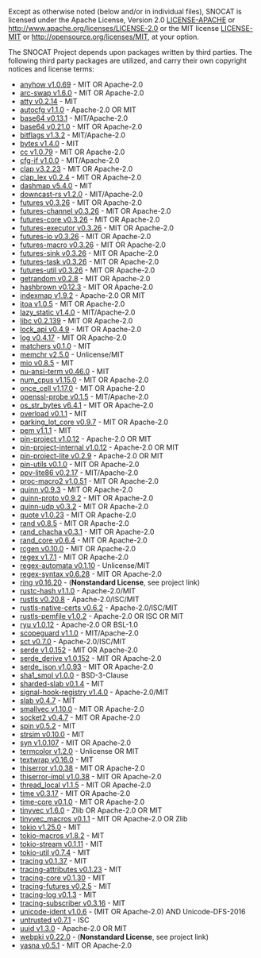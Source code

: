 Except as otherwise noted (below and/or in individual files), SNOCAT is
licensed under the Apache License, Version 2.0 [LICENSE-APACHE](LICENSE-APACHE) or
http://www.apache.org/licenses/LICENSE-2.0 or the MIT license
[LICENSE-MIT](LICENSE-MIT) or http://opensource.org/licenses/MIT, at your option.


The SNOCAT Project depends upon packages written by third parties.
The following third party packages are utilized, and carry
their own copyright notices and license terms:

* [anyhow v1.0.69](https://github.com/dtolnay/anyhow) - MIT OR Apache-2.0
* [arc-swap v1.6.0](https://github.com/vorner/arc-swap) - MIT OR Apache-2.0
* [atty v0.2.14](https://github.com/softprops/atty) - MIT
* [autocfg v1.1.0](https://github.com/cuviper/autocfg) - Apache-2.0 OR MIT
* [base64 v0.13.1](https://github.com/marshallpierce/rust-base64) - MIT/Apache-2.0
* [base64 v0.21.0](https://github.com/marshallpierce/rust-base64) - MIT OR Apache-2.0
* [bitflags v1.3.2](https://github.com/bitflags/bitflags) - MIT/Apache-2.0
* [bytes v1.4.0](https://github.com/tokio-rs/bytes) - MIT
* [cc v1.0.79](https://github.com/rust-lang/cc-rs) - MIT OR Apache-2.0
* [cfg-if v1.0.0](https://github.com/alexcrichton/cfg-if) - MIT/Apache-2.0
* [clap v3.2.23](https://github.com/clap-rs/clap) - MIT OR Apache-2.0
* [clap_lex v0.2.4](https://github.com/clap-rs/clap/tree/master/clap_lex) - MIT OR Apache-2.0
* [dashmap v5.4.0](https://github.com/xacrimon/dashmap) - MIT
* [downcast-rs v1.2.0](https://github.com/marcianx/downcast-rs) - MIT/Apache-2.0
* [futures v0.3.26](https://github.com/rust-lang/futures-rs) - MIT OR Apache-2.0
* [futures-channel v0.3.26](https://github.com/rust-lang/futures-rs) - MIT OR Apache-2.0
* [futures-core v0.3.26](https://github.com/rust-lang/futures-rs) - MIT OR Apache-2.0
* [futures-executor v0.3.26](https://github.com/rust-lang/futures-rs) - MIT OR Apache-2.0
* [futures-io v0.3.26](https://github.com/rust-lang/futures-rs) - MIT OR Apache-2.0
* [futures-macro v0.3.26](https://github.com/rust-lang/futures-rs) - MIT OR Apache-2.0
* [futures-sink v0.3.26](https://github.com/rust-lang/futures-rs) - MIT OR Apache-2.0
* [futures-task v0.3.26](https://github.com/rust-lang/futures-rs) - MIT OR Apache-2.0
* [futures-util v0.3.26](https://github.com/rust-lang/futures-rs) - MIT OR Apache-2.0
* [getrandom v0.2.8](https://github.com/rust-random/getrandom) - MIT OR Apache-2.0
* [hashbrown v0.12.3](https://github.com/rust-lang/hashbrown) - MIT OR Apache-2.0
* [indexmap v1.9.2](https://github.com/bluss/indexmap) - Apache-2.0 OR MIT
* [itoa v1.0.5](https://github.com/dtolnay/itoa) - MIT OR Apache-2.0
* [lazy_static v1.4.0](https://github.com/rust-lang-nursery/lazy-static.rs) - MIT/Apache-2.0
* [libc v0.2.139](https://github.com/rust-lang/libc) - MIT OR Apache-2.0
* [lock_api v0.4.9](https://github.com/Amanieu/parking_lot) - MIT OR Apache-2.0
* [log v0.4.17](https://github.com/rust-lang/log) - MIT OR Apache-2.0
* [matchers v0.1.0](https://github.com/hawkw/matchers) - MIT
* [memchr v2.5.0](https://github.com/BurntSushi/memchr) - Unlicense/MIT
* [mio v0.8.5](https://github.com/tokio-rs/mio) - MIT
* [nu-ansi-term v0.46.0](https://github.com/nushell/nu-ansi-term) - MIT
* [num_cpus v1.15.0](https://github.com/seanmonstar/num_cpus) - MIT OR Apache-2.0
* [once_cell v1.17.0](https://github.com/matklad/once_cell) - MIT OR Apache-2.0
* [openssl-probe v0.1.5](https://github.com/alexcrichton/openssl-probe) - MIT/Apache-2.0
* [os_str_bytes v6.4.1](https://github.com/dylni/os_str_bytes) - MIT OR Apache-2.0
* [overload v0.1.1](https://github.com/danaugrs/overload) - MIT
* [parking_lot_core v0.9.7](https://github.com/Amanieu/parking_lot) - MIT OR Apache-2.0
* [pem v1.1.1](https://github.com/jcreekmore/pem-rs.git) - MIT
* [pin-project v1.0.12](https://github.com/taiki-e/pin-project) - Apache-2.0 OR MIT
* [pin-project-internal v1.0.12](https://github.com/taiki-e/pin-project) - Apache-2.0 OR MIT
* [pin-project-lite v0.2.9](https://github.com/taiki-e/pin-project-lite) - Apache-2.0 OR MIT
* [pin-utils v0.1.0](https://github.com/rust-lang-nursery/pin-utils) - MIT OR Apache-2.0
* [ppv-lite86 v0.2.17](https://github.com/cryptocorrosion/cryptocorrosion) - MIT/Apache-2.0
* [proc-macro2 v1.0.51](https://github.com/dtolnay/proc-macro2) - MIT OR Apache-2.0
* [quinn v0.9.3](https://github.com/quinn-rs/quinn) - MIT OR Apache-2.0
* [quinn-proto v0.9.2](https://github.com/quinn-rs/quinn) - MIT OR Apache-2.0
* [quinn-udp v0.3.2](https://github.com/quinn-rs/quinn) - MIT OR Apache-2.0
* [quote v1.0.23](https://github.com/dtolnay/quote) - MIT OR Apache-2.0
* [rand v0.8.5](https://github.com/rust-random/rand) - MIT OR Apache-2.0
* [rand_chacha v0.3.1](https://github.com/rust-random/rand) - MIT OR Apache-2.0
* [rand_core v0.6.4](https://github.com/rust-random/rand) - MIT OR Apache-2.0
* [rcgen v0.10.0](https://github.com/est31/rcgen) - MIT OR Apache-2.0
* [regex v1.7.1](https://github.com/rust-lang/regex) - MIT OR Apache-2.0
* [regex-automata v0.1.10](https://github.com/BurntSushi/regex-automata) - Unlicense/MIT
* [regex-syntax v0.6.28](https://github.com/rust-lang/regex) - MIT OR Apache-2.0
* [ring v0.16.20](https://github.com/briansmith/ring) - (**Nonstandard License**, see project link)
* [rustc-hash v1.1.0](https://github.com/rust-lang-nursery/rustc-hash) - Apache-2.0/MIT
* [rustls v0.20.8](https://github.com/rustls/rustls) - Apache-2.0/ISC/MIT
* [rustls-native-certs v0.6.2](https://github.com/ctz/rustls-native-certs) - Apache-2.0/ISC/MIT
* [rustls-pemfile v1.0.2](https://github.com/rustls/pemfile) - Apache-2.0 OR ISC OR MIT
* [ryu v1.0.12](https://github.com/dtolnay/ryu) - Apache-2.0 OR BSL-1.0
* [scopeguard v1.1.0](https://github.com/bluss/scopeguard) - MIT/Apache-2.0
* [sct v0.7.0](https://github.com/ctz/sct.rs) - Apache-2.0/ISC/MIT
* [serde v1.0.152](https://github.com/serde-rs/serde) - MIT OR Apache-2.0
* [serde_derive v1.0.152](https://github.com/serde-rs/serde) - MIT OR Apache-2.0
* [serde_json v1.0.93](https://github.com/serde-rs/json) - MIT OR Apache-2.0
* [sha1_smol v1.0.0](https://github.com/mitsuhiko/sha1-smol) - BSD-3-Clause
* [sharded-slab v0.1.4](https://github.com/hawkw/sharded-slab) - MIT
* [signal-hook-registry v1.4.0](https://github.com/vorner/signal-hook) - Apache-2.0/MIT
* [slab v0.4.7](https://github.com/tokio-rs/slab) - MIT
* [smallvec v1.10.0](https://github.com/servo/rust-smallvec) - MIT OR Apache-2.0
* [socket2 v0.4.7](https://github.com/rust-lang/socket2) - MIT OR Apache-2.0
* [spin v0.5.2](https://github.com/mvdnes/spin-rs.git) - MIT
* [strsim v0.10.0](https://github.com/dguo/strsim-rs) - MIT
* [syn v1.0.107](https://github.com/dtolnay/syn) - MIT OR Apache-2.0
* [termcolor v1.2.0](https://github.com/BurntSushi/termcolor) - Unlicense OR MIT
* [textwrap v0.16.0](https://github.com/mgeisler/textwrap) - MIT
* [thiserror v1.0.38](https://github.com/dtolnay/thiserror) - MIT OR Apache-2.0
* [thiserror-impl v1.0.38](https://github.com/dtolnay/thiserror) - MIT OR Apache-2.0
* [thread_local v1.1.5](https://github.com/Amanieu/thread_local-rs) - MIT OR Apache-2.0
* [time v0.3.17](https://github.com/time-rs/time) - MIT OR Apache-2.0
* [time-core v0.1.0](https://github.com/time-rs/time) - MIT OR Apache-2.0
* [tinyvec v1.6.0](https://github.com/Lokathor/tinyvec) - Zlib OR Apache-2.0 OR MIT
* [tinyvec_macros v0.1.1](https://github.com/Soveu/tinyvec_macros) - MIT OR Apache-2.0 OR Zlib
* [tokio v1.25.0](https://github.com/tokio-rs/tokio) - MIT
* [tokio-macros v1.8.2](https://github.com/tokio-rs/tokio) - MIT
* [tokio-stream v0.1.11](https://github.com/tokio-rs/tokio) - MIT
* [tokio-util v0.7.4](https://github.com/tokio-rs/tokio) - MIT
* [tracing v0.1.37](https://github.com/tokio-rs/tracing) - MIT
* [tracing-attributes v0.1.23](https://github.com/tokio-rs/tracing) - MIT
* [tracing-core v0.1.30](https://github.com/tokio-rs/tracing) - MIT
* [tracing-futures v0.2.5](https://github.com/tokio-rs/tracing) - MIT
* [tracing-log v0.1.3](https://github.com/tokio-rs/tracing) - MIT
* [tracing-subscriber v0.3.16](https://github.com/tokio-rs/tracing) - MIT
* [unicode-ident v1.0.6](https://github.com/dtolnay/unicode-ident) - (MIT OR Apache-2.0) AND Unicode-DFS-2016
* [untrusted v0.7.1](https://github.com/briansmith/untrusted) - ISC
* [uuid v1.3.0](https://github.com/uuid-rs/uuid) - Apache-2.0 OR MIT
* [webpki v0.22.0](https://github.com/briansmith/webpki) - (**Nonstandard License**, see project link)
* [yasna v0.5.1](https://github.com/qnighy/yasna.rs) - MIT OR Apache-2.0
